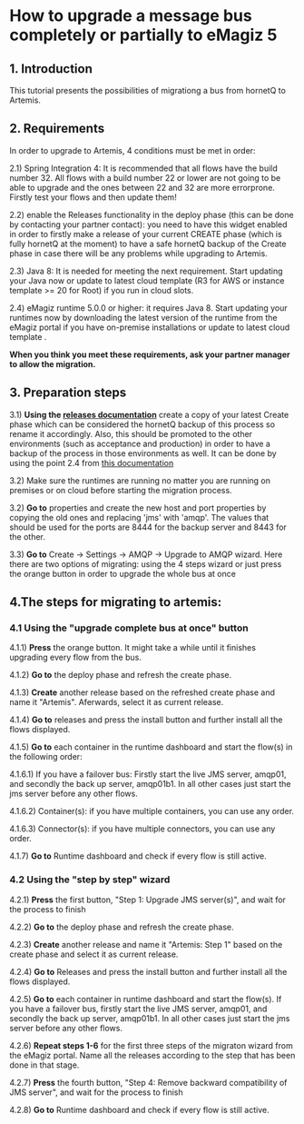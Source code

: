 # How to upgrade a message bus completely or partially to eMagiz 5 

## 1. Introduction

This tutorial presents the possibilities of migrationg a bus from hornetQ to Artemis.


## 2. Requirements

In order to upgrade to Artemis, 4 conditions must be met in order:

2.1) Spring Integration 4: It is recommended that all flows have the build number 32. All flows with a build number 22 or lower are not going to be able to upgrade and the ones between 22 and 32 are more errorprone. Firstly test your flows and then update them!

2.2) enable the Releases functionality in the deploy phase (this can be done by contacting your partner contact): you need to have this widget enabled in order to firstly make a release of your current CREATE phase (which is fully hornetQ at the moment) to have a safe hornetQ backup of the Create phase in case there will be any problems while upgrading to Artemis.

2.3) Java 8: It is needed for meeting the next requirement. Start updating your Java now or update to latest cloud template (R3 for AWS or instance template >= 20 for Root) if you run in cloud slots. 

2.4) eMagiz runtime 5.0.0 or higher: it requires Java 8. Start updating your runtimes now by downloading the latest version of the runtime from the eMagiz portal if you have on-premise installations or update to latest cloud template .

  **When you think you meet these requirements, ask your partner manager to allow the migration.**
 

## 3. Preparation steps 

3.1) **Using the [releases documentation](https://github.com/emagiz/emdocs/blob/master/howto/deploy-releases.md)** create a copy of your latest Create phase which can be considered the hornetQ backup of this process so rename it accordingly. Also, this should be promoted to the other environments (such as acceptance and production) in order to have a backup of the process in those environments as well. It can be done by using the point 2.4 from  [this documentation](https://github.com/emagiz/emdocs/blob/master/howto/deploy-releases.md)

3.2) Make sure the runtimes are running no matter you are running on premises or on cloud before starting the migration process.

3.2) **Go to** properties and create the new host and port properties by copying the old ones and replacing 'jms' with 'amqp'. The values that should be used for the ports are 8444 for the backup server and 8443 for the other.

3.3) **Go to** Create -> Settings -> AMQP -> Upgrade to AMQP wizard. Here there are two options of migrating: using the 4 steps wizard or just press the orange button in order to upgrade the whole bus at once 


## 4.The steps for migrating to artemis: 

### 4.1 Using the "upgrade complete bus at once" button

4.1.1) **Press** the orange button. It might take a while until it finishes upgrading every flow from the bus. 

4.1.2) **Go to** the deploy phase and refresh the create phase. 

4.1.3) **Create** another release based on the refreshed create phase and name it "Artemis". Aferwards, select it as current release.

4.1.4) **Go to** releases and press the install button and further install all the flows displayed.  

4.1.5) **Go to** each container in the runtime dashboard and start the flow(s) in the following order:

4.1.6.1) If you have a failover bus: Firstly start the live JMS server, amqp01, and secondly the back up server, amqp01b1. In all other cases just start the jms server before any other flows.

4.1.6.2) Container(s): if you have multiple containers, you can use any order.

4.1.6.3) Connector(s): if you have multiple connectors, you can use any order.

4.1.7) **Go to** Runtime dashboard and check if every flow is still active.

### 4.2 Using the "step by step" wizard 

4.2.1) **Press** the first button, "Step 1: Upgrade JMS server(s)", and wait for the process to finish

4.2.2) **Go to** the deploy phase and refresh the create phase. 

4.2.3) **Create** another release and name it "Artemis: Step 1" based on the create phase and select it as current release.

4.2.4) **Go to** Releases and press the install button and further install all the flows displayed.

4.2.5) **Go to** each container in runtime dashboard and start the flow(s). If you have a failover bus, firstly start the live JMS server, amqp01, and secondly the back up server, amqp01b1. In all other cases just start the jms server before any other flows.

4.2.6) **Repeat steps 1-6** for the first three steps of the migraton wizard from the eMagiz portal. Name all the releases according to 
the step that has been done in that stage.

4.2.7) **Press** the fourth button, "Step 4: Remove backward compatibility of JMS server", and wait for the process to finish

4.2.8) **Go to** Runtime dashboard and check if every flow is still active.
